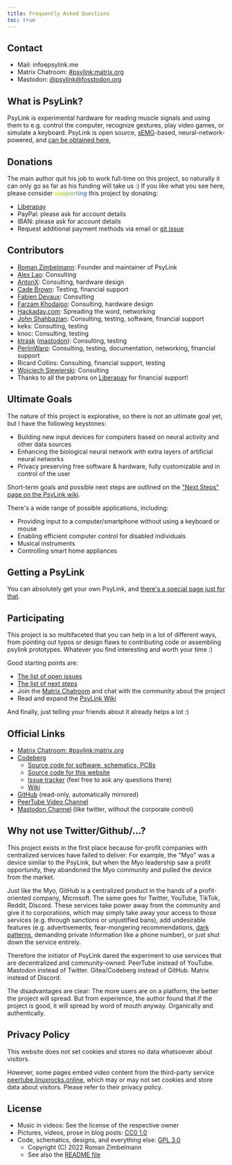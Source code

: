 ```yaml
---
title: Frequently Asked Questions
toc: true
---
```


## Contact

- Mail: info໑psylink.me
- Matrix Chatroom: [#psylink:matrix.org](https://matrix.to/#/#psylink:matrix.org)
- Mastodon: [@psylink@fosstodon.org](https://fosstodon.org/@psylink)

## What is PsyLink?

PsyLink is experimental hardware for reading muscle signals and using them to e.g. control the computer, recognize gestures, play video games, or simulate a keyboard.  PsyLink is open source, [sEMG](https://en.wikipedia.org/wiki/Electromyography)-based, neural-network-powered, and [can be obtained here.](/get)

## Donations

The main author quit his job to work full-time on this project, so naturally
it can only go as far as his funding will take us :) If you like what
you see here, please consider <b><i><span style='color:#C6FF29;'>s</span><span
style='color:#BAF13E;'>u</span><span style='color:#AEE453;'>p</span><span
style='color:#A2D669;'>p</span><span style='color:#96C97E;'>o</span><span
style='color:#8ABB94;'>r</span><span style='color:#7EAEA9;'>t</span><span
style='color:#72A0BE;'>i</span><span style='color:#6693D4;'>n</span><span
style='color:#5A85E9;'>g</span></i></b> this project by donating:

- [Liberapay](https://liberapay.com/psylink/)
- PayPal: please ask for account details
- IBAN: please ask for account details
- Request additional payment methods via email or [git issue](https://codeberg.org/psylink/psylink/issues)

## Contributors

- [Roman Zimbelmann](https://rzim.dev): Founder and maintainer of PsyLink
- [Alex Lao](http://www.voltagedivide.com/): Consulting
- [AntonX](https://www.linkedin.com/in/anton-x/): Consulting, hardware design
- [Cade Brown](https://cade.site/): Testing, financial support
- [Fabien Devaux](http://github.com/fdev31/): Consulting
- [Farzam Khodajoo](https://www.linkedin.com/in/farzam-khodajoo): Consulting, hardware design
- [Hackaday.com](https://hackaday.com/2022/01/07/psylink-an-open-source-neural-interface-for-non-invasive-emg/): Spreading the word, networking
- [John Shahbazian](https://github.com/jshahbazi): Consulting, testing, software, financial support
- keks: Consulting, testing
- knoc: Consulting, testing
- [ktrask](https://twitter.com/ktrask23) ([mastodon](https://chaos.social/@ktrask)): Consulting, testing
- [PerlinWarp](https://twitter.com/perlinwarp): Consulting, testing, documentation, networking, financial support
- Ricard Collins: Consulting, financial support, testing
- [Wojciech Siewierski](https://einval.eu): Consulting
- Thanks to all the patrons on [Liberapay](https://liberapay.com/psylink/) for financial support!

## Ultimate Goals

The nature of this project is explorative, so there is not an ultimate goal
yet, but I have the following keystones:

- Building new input devices for computers based on neural activity and other
  data sources
- Enhancing the biological neural network with extra layers of artificial
  neural networks
- Privacy preserving free software & hardware, fully customizable and in
  control of the user

Short-term goals and possible next steps are outlined on the ["Next Steps" page on the PsyLink wiki](https://codeberg.org/psylink/psylink/wiki/Next-Steps).

There's a wide range of possible applications, including:

- Providing input to a computer/smartphone without using a keyboard or mouse
- Enabling efficient computer control for disabled individuals
- Musical instruments
- Controlling smart home appliances

## Getting a PsyLink

You can absolutely get your own PsyLink, and [there's a special page just for that](/get).

## Participating

This project is so multifaceted that you can help in a lot of different ways,
from pointing out typos or design flaws to contributing code or assembling
psylink prototypes.  Whatever you find interesting and worth your time :)

Good starting points are:

- [The list of open issues](https://codeberg.org/psylink/psylink/issues)
- [The list of next steps](https://codeberg.org/psylink/psylink/wiki/Next-Steps)
- Join the [Matrix Chatroom](https://matrix.to/#/#psylink:matrix.org) and chat with the community about the project
- Read and expand the [PsyLink Wiki](https://codeberg.org/psylink/psylink/wiki)

And finally, just telling your friends about it already helps a lot :)

## Official Links

- [Matrix Chatroom: #psylink:matrix.org](https://matrix.to/#/#psylink:matrix.org)
- [Codeberg](https://codeberg.org/psylink)
    * [Source code for software, schematics, PCBs](https://codeberg.org/psylink/psylink)
    * [Source code for this website](https://codeberg.org/psylink/www-psylink)
    * [Issue tracker](https://codeberg.org/psylink/psylink/issues) (feel free to ask any questions there)
    * [Wiki](https://codeberg.org/psylink/psylink/wiki)
- [GitHub](https://github.com/psylink-me) (read-only, automatically mirrored)
- [PeerTube Video Channel](https://peertube.linuxrocks.online/video-channels/psylink/videos)
- [Mastodon Channel](https://fosstodon.org/@psylink) (like twitter, without the corporate control)

## Why not use Twitter/Github/...?

This project exists in the first place because for-profit companies with centralized services have failed to deliver.  For example, the "Myo" was a device similar to the PsyLink, but when the Myo leadership saw a profit opportunity, they abandoned the Myo community and pulled the device from the market.

Just like the Myo, GitHub is a centralized product in the hands of a profit-oriented company, Microsoft.  The same goes for Twitter, YouTube, TikTok, Reddit, Discord.  These services take power away from the community and give it to corporations, which may simply take away your access to those services (e.g. through sanctions or unjustified bans), add undesirable features (e.g. advertisements, fear-mongering recommendations, [dark patterns](https://en.wikipedia.org/wiki/Dark_pattern), demanding private information like a phone number), or just shut down the service entirely.

Therefore the initiator of PsyLink dared the experiment to use services that are decentralized and community-owned.  PeerTube instead of YouTube.  Mastodon instead of Twitter.  Gitea/Codeberg instead of GitHub.  Matrix instead of Discord.

The disadvantages are clear:  The more users are on a platform, the better the project will spread.  But from experience, the author found that if the project is good, it will spread by word of mouth anyway.  Organically and authentically.

## Privacy Policy

This website does not set cookies and stores no data whatsoever about visitors.

However, some pages embed video content from the third-party service [peertube.linuxrocks.online](https://peertube.linuxrocks.online), which may or may not set cookies and store data about visitors.  Please refer to their privacy policy.

## License

- Music in videos: See the license of the respective owner
- Pictures, videos, prose in blog posts: [CC0 1.0](https://creativecommons.org/publicdomain/zero/1.0/deed.en)
- Code, schematics, designs, and everything else: [GPL 3.0](https://www.gnu.org/licenses/gpl-3.0.en.html)
    - Copyright (C) 2022 Roman Zimbelmann
    - See also the [README file](https://codeberg.org/psylink/psylink#license)
